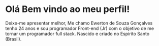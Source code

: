 <h1>Olá Bem vindo ao meu perfil!</h1>

<p>Deixe-me apresentar melhor, Me chamo Ewerton de Souza Gonçalves tenho 24 anos e sou programador Front-end (Jr) com o objetivo de me tornar um programador full stack. 
Nascido e criado no Espirito Santo (Brasil).
</p> 
